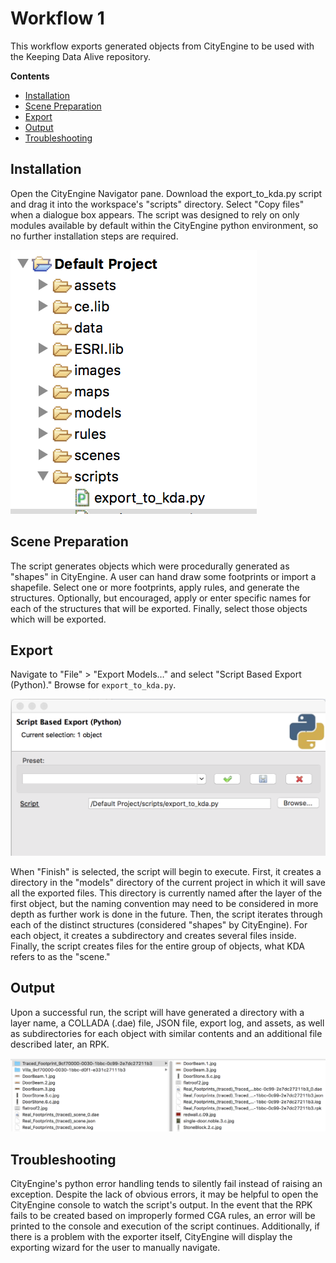 # Workflow 1

This workflow exports generated objects from CityEngine to be used with the Keeping Data Alive repository.

**Contents**

- [Installation](#installation)
- [Scene Preparation](#scene-preparation)
- [Export](#export)
- [Output](#output)
- [Troubleshooting](#troubleshooting)

## Installation

Open the CityEngine Navigator pane.  Download the export_to_kda.py script and drag it into the workspace's "scripts" directory.  Select "Copy files" when a dialogue box appears. The script was designed to rely on only modules available by default within the CityEngine python environment, so no further installation steps are required.



![file organization overview with python script in scripts directory](images/cityengine_script_location.png)

## Scene Preparation

The script generates objects which were procedurally generated as "shapes" in CityEngine.  A user can hand draw some footprints or import a shapefile.  Select one or more footprints, apply rules, and generate the structures.  Optionally, but encouraged, apply or enter specific names for each of the structures that will be exported.  Finally, select those objects which will be exported.

## Export

Navigate to "File" > "Export Models…" and select "Script Based Export (Python)."  Browse for `export_to_kda.py`.

![script based export browse for file dialogue](images/browse_for_script.png)

When "Finish" is selected, the script will begin to execute.  First, it creates a directory in the "models" directory of the current project in which it will save all the exported files.  This directory is currently named after the layer of the first object, but the naming convention may need to be considered in more depth as further work is done in the future.  Then, the script iterates through each of the distinct structures (considered "shapes" by CityEngine).  For each object, it creates a subdirectory and creates several files inside.  Finally, the script creates files for the entire group of objects, what KDA refers to as the "scene."

## Output

Upon a successful run, the script will have generated a directory with a layer name, a COLLADA (.dae) file, JSON file, export log, and assets, as well as subdirectories for each object with similar contents and an additional file described later, an RPK.


![directory structure expected output](images/output.png)

## Troubleshooting

CityEngine's python error handling tends to silently fail instead of raising an exception.  Despite the lack of obvious errors, it may be helpful to open the CityEngine console to watch the script's output.  In the event that the RPK fails to be created based on improperly formed CGA rules, an error will be printed to the console and execution of the script continues.  Additionally, if there is a problem with the exporter itself, CityEngine will display the exporting wizard for the user to manually navigate.
